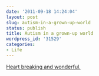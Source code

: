 ```yaml
---
date: '2011-09-18 14:24:04'
layout: post
slug: autism-in-a-grown-up-world
status: publish
title: Autism in a grown-up world
wordpress_id: '31529'
categories:
- Life
---
```


[Heart breaking and wonderful.](http://www.nytimes.com/2011/09/18/us/autistic-and-seeking-a-place-in-an-adult-world.html?_r=2&hp&pagewanted=all)
